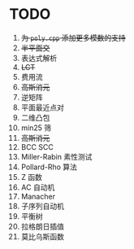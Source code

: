 # TODO

1. ~~为 `poly.cpp` 添加更多模数的支持~~
1. ~~半平面交~~
1. 表达式解析
1. ~~LCT~~
1. 费用流
1. ~~高斯消元~~
1. 逆矩阵
1. 平面最近点对
1. 二维凸包
1. min25 筛
1. ~~高斯消元~~
1. BCC SCC
1. Miller-Rabin 素性测试
1. Pollard-Rho 算法
1. Z 函数
1. AC 自动机
1. Manacher
1. 子序列自动机
1. 平衡树
1. 拉格朗日插值
1. 莫比乌斯函数
